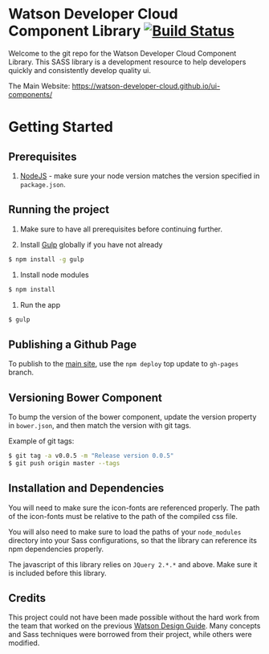 # Watson Developer Cloud Component Library [![Build Status](https://travis-ci.org/watson-developer-cloud/ui-components.svg?branch=master)](https://travis-ci.org/watson-developer-cloud/ui-components)

Welcome to the git repo for the Watson Developer Cloud Component Library.
This SASS library is a development resource to help developers quickly and consistently develop quality ui.

The Main Website: https://watson-developer-cloud.github.io/ui-components/

# Getting Started

## Prerequisites

1. [NodeJS](https://nodejs.org/en/) - make sure your node version matches the version specified in `package.json`.

## Running the project

1. Make sure to have all prerequisites before continuing further.

1. Install [Gulp](http://gulpjs.com/) globally if you have not already

  ```bash
  $ npm install -g gulp
  ```

1. Install node modules

  ```bash
  $ npm install
  ```

1. Run the app

  ```bash
  $ gulp
  ```

## Publishing a Github Page

To publish to the [main site](https://watson-developer-cloud.github.io/ui-components/), use the `npm deploy` top update to `gh-pages` branch.

## Versioning Bower Component

To bump the version of the bower component, update the version property in `bower.json`, and then match the version with git tags.

Example of git tags:

```bash
$ git tag -a v0.0.5 -m "Release version 0.0.5"
$ git push origin master --tags
```

## Installation and Dependencies

You will need to make sure the icon-fonts are referenced properly.
The path of the icon-fonts must be relative to the path of the compiled css file.

You will also need to make sure to load the paths of your `node_modules` directory into your Sass configurations, so that the library can reference its npm dependencies properly.

The javascript of this library relies on `JQuery 2.*.*` and above.  Make sure it is
included before this library.

## Credits

This project could not have been made possible without the hard work from the team that worked on the previous [Watson Design Guide](https://github.com/IBM-Watson/design-guide).  Many concepts and Sass techniques were borrowed from their project, while others were modified.

